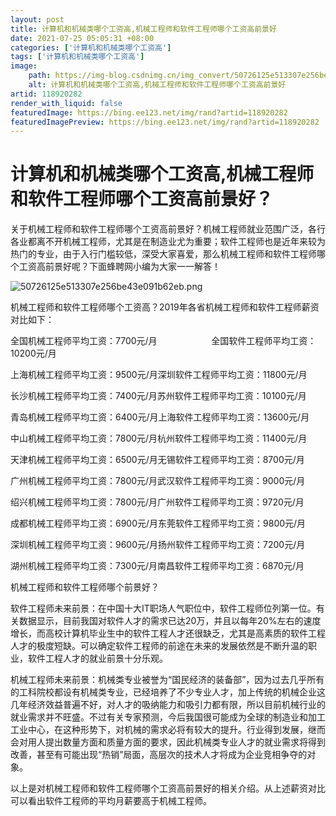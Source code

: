 ```yaml
---
layout: post
title: 计算机和机械类哪个工资高,机械工程师和软件工程师哪个工资高前景好
date: 2021-07-25 05:05:31 +08:00
categories: ['计算机和机械类哪个工资高']
tags: ['计算机和机械类哪个工资高']
image:
    path: https://img-blog.csdnimg.cn/img_convert/50726125e513307e256be43e091b62eb.png?x-oss-process=image/resize,m_fixed,h_150
    alt: 计算机和机械类哪个工资高,机械工程师和软件工程师哪个工资高前景好
artid: 118920282
render_with_liquid: false
featuredImage: https://bing.ee123.net/img/rand?artid=118920282
featuredImagePreview: https://bing.ee123.net/img/rand?artid=118920282
---
```


# 计算机和机械类哪个工资高,机械工程师和软件工程师哪个工资高前景好？

关于机械工程师和软件工程师哪个工资高前景好？机械工程师就业范围广泛，各行各业都离不开机械工程师，尤其是在制造业尤为重要；软件工程师也是近年来较为热门的专业，由于入行门槛较低，深受大家喜爱，那么机械工程师和软件工程师哪个工资高前景好呢？下面蜂聘网小编为大家一一解答！

![50726125e513307e256be43e091b62eb.png](https://i-blog.csdnimg.cn/blog_migrate/002fa1ebde53ee3323873c9ecde8f540.jpeg)

机械工程师和软件工程师哪个工资高？2019年各省机械工程师和软件工程师薪资对比如下：

全国机械工程师平均工资：7700元/月                      全国软件工程师平均工资：10200元/月

上海机械工程师平均工资：9500元/月深圳软件工程师平均工资：11800元/月

长沙机械工程师平均工资：7400元/月苏州软件工程师平均工资：10100元/月

青岛机械工程师平均工资：6400元/月上海软件工程师平均工资：13600元/月

中山机械工程师平均工资：7800元/月杭州软件工程师平均工资：11400元/月

天津机械工程师平均工资：6500元/月无锡软件工程师平均工资：8700元/月

广州机械工程师平均工资：7800元/月武汉软件工程师平均工资：9000元/月

绍兴机械工程师平均工资：7800元/月广州软件工程师平均工资：9720元/月

成都机械工程师平均工资：6900元/月东莞软件工程师平均工资：9800元/月

深圳机械工程师平均工资：9600元/月扬州软件工程师平均工资：7200元/月

湖州机械工程师平均工资：7300元/月南昌软件工程师平均工资：6870元/月

机械工程师和软件工程师哪个前景好？

软件工程师未来前景：在中国十大IT职场人气职位中，软件工程师位列第一位。有关数据显示，目前我国对软件人才的需求已达20万，并且以每年20%左右的速度增长，而高校计算机毕业生中的软件工程人才还很缺乏，尤其是高素质的软件工程人才的极度短缺。可以确定软件工程师的前途在未来的发展依然是不断升温的职业，软件工程人才的就业前景十分乐观。

机械工程师未来前景：机械类专业被誉为“国民经济的装备部”，因为过去几乎所有的工科院校都设有机械类专业，已经培养了不少专业人才，加上传统的机械企业这几年经济效益普遍不好，对人才的吸纳能力和吸引力都有限，所以目前机械行业的就业需求并不旺盛。不过有关专家预测，今后我国很可能成为全球的制造业和加工工业中心，在这种形势下，对机械的需求必将有较大的提升。行业得到发展，继而会对用人提出数量方面和质量方面的要求，因此机械类专业人才的就业需求将得到改善，甚至有可能出现“热销”局面，高层次的技术人才将成为企业竞相争夺的对象。

以上是对机械工程师和软件工程师哪个工资高前景好的相关介绍。从上述薪资对比可以看出软件工程师的平均月薪要高于机械工程师。